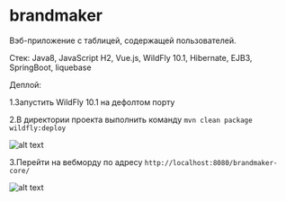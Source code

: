 # brandmaker

Вэб-приложение с таблицей, содержащей пользователей.

Стек: Java8, JavaScript H2, Vue.js, WildFly 10.1, Hibernate, EJB3, SpringBoot, liquebase

Деплой:

1.Запустить WildFly 10.1 на дефолтом порту

2.В директории проекта выполнить команду `mvn clean package wildfly:deploy`

![alt text](https://sun9-38.userapi.com/impf/Xiqxn_yM0GpfawEJGqvpfqIkgvK5FH0Cw4OFyg/x1GnYmOv2iQ.jpg?size=680x77&quality=90&proxy=1&sign=dc96798132b4e7fe89941d263439e008)

3.Перейти на вебморду по адресу `http://localhost:8080/brandmaker-core/`

![alt text](https://sun9-40.userapi.com/impf/w1zesaBnX5tMYkbDmw7Q6Y3ldsnOYI92dB7tPg/Ho5CBM7PHQs.jpg?size=820x318&quality=90&proxy=1&sign=6473c78e6b452ed15a10a0c5f727e8e5)


